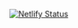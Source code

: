 [![Netlify Status](https://api.netlify.com/api/v1/badges/38179360-0a2c-4a0e-b1f6-3521563831ff/deploy-status)](https://app.netlify.com/sites/salvare/deploys)